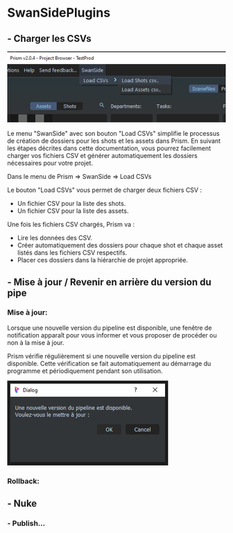 # SwanSidePlugins

## - Charger les CSVs

![](pngs/6_load_csv.png)

Le menu "SwanSide" avec son bouton "Load CSVs" simplifie le processus de création de dossiers pour les shots et les assets dans Prism. 
En suivant les étapes décrites dans cette documentation, vous pourrez facilement charger vos fichiers CSV et générer automatiquement les dossiers nécessaires pour votre projet.

Dans le menu de Prism => SwanSide => Load CSVs

Le bouton "Load CSVs" vous permet de charger deux fichiers CSV :
- Un fichier CSV pour la liste des shots.
- Un fichier CSV pour la liste des assets.

Une fois les fichiers CSV chargés, Prism va :

- Lire les données des CSV.
- Créer automatiquement des dossiers pour chaque shot et chaque asset listés dans les fichiers CSV respectifs.
- Placer ces dossiers dans la hiérarchie de projet appropriée.

## - Mise à jour / Revenir en arrière du version du pipe

### Mise à jour:

Lorsque une nouvelle version du pipeline est disponible, une fenêtre de notification apparaît pour vous informer et vous proposer de procéder ou non à la mise à jour.

Prism vérifie régulièrement si une nouvelle version du pipeline est disponible. Cette vérification se fait automatiquement au démarrage du programme et périodiquement pendant son utilisation.

![](pngs/7_update_prism.png)

### Rollback:

## - Nuke
### - Publish...
